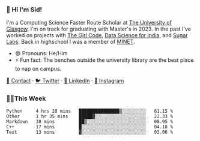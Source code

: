 ### 👋 Hi I'm Sid!
I'm a Computing Science Faster Route Scholar at [The University of Glasgow](https://gla.ac.uk). I'm on track for graduating with Master's in 2023. In the past I've worked on projects with [The Girl Code](https://thegirlcode.co/), [Data Science for India](), and [Sugar Labs](https://sugarlabs.org/). Back in highschool I was a member of [MINET](https://minet.co/). 

- 😄 Pronouns: He/Him
- ⚡ Fun fact: The benches outside the university library are the best place to nap on campus.

[📇 Contact](https://sid.gg/) · [🐦 Twitter](https://twitter.com/scholaronroad) · [👔 LinkedIn](https://linkedin.com/in/sidhant-bhavnani) · [📸 Instagram](https://www.instagram.com/bhavnani.pvt/) 

### 👨‍💻This Week
<!--START_SECTION:waka-->
```text
Python     4 hrs 20 mins   ███████████████▒░░░░░░░░░   61.15 % 
Other      1 hr 35 mins    █████▓░░░░░░░░░░░░░░░░░░░   22.33 % 
Markdown   38 mins         ██▒░░░░░░░░░░░░░░░░░░░░░░   08.95 % 
C++        17 mins         █░░░░░░░░░░░░░░░░░░░░░░░░   04.18 % 
Text       13 mins         ▓░░░░░░░░░░░░░░░░░░░░░░░░   03.06 % 
```
<!--END_SECTION:waka-->
